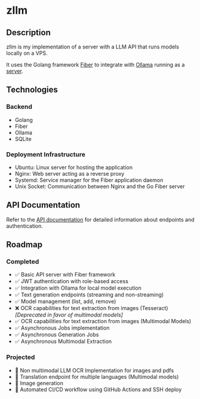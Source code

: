 # zllm

## Description

zllm is my implementation of a server with a LLM API that runs models locally on a VPS.

It uses the Golang framework [Fiber](https://github.com/gofiber/fiber) to integrate with [Ollama](https://github.com/ollama/ollama) running as a [server](https://github.com/ollama/ollama?tab=readme-ov-file#building).

## Technologies

### Backend

- Golang
- Fiber
- Ollama
- SQLite

### Deployment Infrastructure

- Ubuntu: Linux server for hosting the application
- Nginx: Web server acting as a reverse proxy
- Systemd: Service manager for the Fiber application daemon
- Unix Socket: Communication between Nginx and the Go Fiber server

## API Documentation

Refer to the [API documentation](docs/endpoints.md) for detailed information about endpoints and authentication.

## Roadmap

### Completed
- ✅ Basic API server with Fiber framework
- ✅ JWT authentication with role-based access
- ✅ Integration with Ollama for local model execution
- ✅ Text generation endpoints (streaming and non-streaming)
- ✅ Model management (list, add, remove)
- ❌ OCR capabilities for text extraction from images (Tesseract) *[Deprecated in favor of multimodal models]*
- ✅ OCR capabilities for text extraction from images (Multimodal Models)
- ✅ Asynchronous Jobs implementation
- ✅ Asynchronous Generation Jobs
- ✅ Asynchronous Multimodal Extraction


### Projected
- 🚧 Non multimodal LLM OCR Implementation for images and pdfs
- 🚧 Translation endpoint for multiple languages (Multimodal models)
- 🚧 Image generation
- 🚧 Automated CI/CD workflow using GitHub Actions and SSH deploy